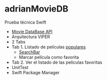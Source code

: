 # adrianMovieDB
Prueba técnica Swift

- [Movie DataBase API](https://developers.themoviedb.org/3/getting-started/introduction)
- Arquitectura VIPER
- 2 Tabs
- Tab 1. Listado de películas [populares](https://developers.themoviedb.org/3/movies/get-popular-movies)
	- [SearchBar](https://developers.themoviedb.org/3/search/search-movies)
	- Marcar película como favorita
- Tab 2. Ver el listado de las películas favoritas
- UnitTest
- Swift Package Manager
